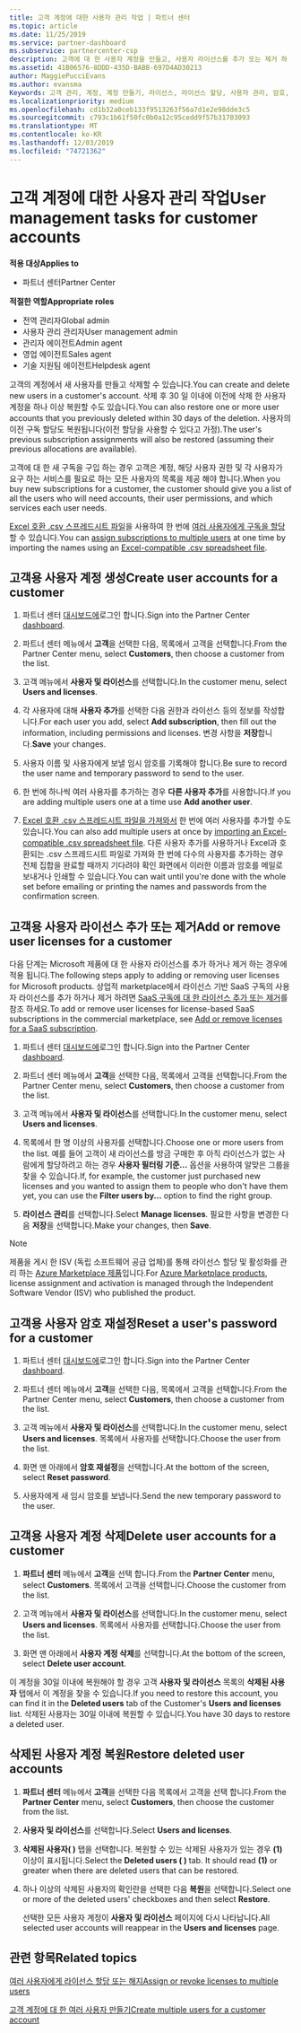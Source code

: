 ```yaml
---
title: 고객 계정에 대한 사용자 관리 작업 | 파트너 센터
ms.topic: article
ms.date: 11/25/2019
ms.service: partner-dashboard
ms.subservice: partnercenter-csp
description: 고객에 대 한 사용자 계정을 만들고, 사용자 라이선스를 추가 또는 제거 하 고, 사용자 암호를 다시 설정 하거나, 사용자 계정을 삭제 하거나, 복원 하는 방법에 대해 알아봅니다.
ms.assetid: 41B06576-8DDD-435D-BABB-697D4AD30213
author: MaggiePucciEvans
ms.author: evansma
Keywords: 고객 관리, 계정, 계정 만들기, 라이선스, 라이선스 할당, 사용자 관리, 암호, 암호 재설정, 암호 변경
ms.localizationpriority: medium
ms.openlocfilehash: cd1b32a0ceb133f9513263f56a7d1e2e98dde3c5
ms.sourcegitcommit: c793c1b61f50fc0b0a12c95cedd9f57b31703093
ms.translationtype: MT
ms.contentlocale: ko-KR
ms.lasthandoff: 12/03/2019
ms.locfileid: "74721362"
---
```

# <a name="user-management-tasks-for-customer-accounts"></a><span data-ttu-id="c93e8-104">고객 계정에 대한 사용자 관리 작업</span><span class="sxs-lookup"><span data-stu-id="c93e8-104">User management tasks for customer accounts</span></span>

<span data-ttu-id="c93e8-105">**적용 대상**</span><span class="sxs-lookup"><span data-stu-id="c93e8-105">**Applies to**</span></span>

- <span data-ttu-id="c93e8-106">파트너 센터</span><span class="sxs-lookup"><span data-stu-id="c93e8-106">Partner Center</span></span>

<span data-ttu-id="c93e8-107">**적절한 역할**</span><span class="sxs-lookup"><span data-stu-id="c93e8-107">**Appropriate roles**</span></span>

- <span data-ttu-id="c93e8-108">전역 관리자</span><span class="sxs-lookup"><span data-stu-id="c93e8-108">Global admin</span></span>
- <span data-ttu-id="c93e8-109">사용자 관리 관리자</span><span class="sxs-lookup"><span data-stu-id="c93e8-109">User management admin</span></span>
- <span data-ttu-id="c93e8-110">관리자 에이전트</span><span class="sxs-lookup"><span data-stu-id="c93e8-110">Admin agent</span></span>
- <span data-ttu-id="c93e8-111">영업 에이전트</span><span class="sxs-lookup"><span data-stu-id="c93e8-111">Sales agent</span></span>
- <span data-ttu-id="c93e8-112">기술 지원팀 에이전트</span><span class="sxs-lookup"><span data-stu-id="c93e8-112">Helpdesk agent</span></span>

<span data-ttu-id="c93e8-113">고객의 계정에서 새 사용자를 만들고 삭제할 수 있습니다.</span><span class="sxs-lookup"><span data-stu-id="c93e8-113">You can create and delete new users in a customer's account.</span></span> <span data-ttu-id="c93e8-114">삭제 후 30 일 이내에 이전에 삭제 한 사용자 계정을 하나 이상 복원할 수도 있습니다.</span><span class="sxs-lookup"><span data-stu-id="c93e8-114">You can also restore one or more user accounts that you previously deleted within 30 days of the deletion.</span></span> <span data-ttu-id="c93e8-115">사용자의 이전 구독 할당도 복원됩니다(이전 할당을 사용할 수 있다고 가정).</span><span class="sxs-lookup"><span data-stu-id="c93e8-115">The user's previous subscription assignments will also be restored (assuming their previous allocations are available).</span></span>

<span data-ttu-id="c93e8-116">고객에 대 한 새 구독을 구입 하는 경우 고객은 계정, 해당 사용자 권한 및 각 사용자가 요구 하는 서비스를 필요로 하는 모든 사용자의 목록을 제공 해야 합니다.</span><span class="sxs-lookup"><span data-stu-id="c93e8-116">When you buy new subscriptions for a customer, the customer should give you a list of all the users who will need accounts, their user permissions, and which services each user needs.</span></span>  

<span data-ttu-id="c93e8-117">[Excel 호환 .csv 스프레드시트 파일](adding-multiple-users-to-a-customer-account.md)을 사용하여 한 번에 [여러 사용자에게 구독을 할당](bulk-license-provisioning-for-multiple-users.md)할 수 있습니다.</span><span class="sxs-lookup"><span data-stu-id="c93e8-117">You can [assign subscriptions to multiple users](bulk-license-provisioning-for-multiple-users.md) at one time by importing the names using an [Excel-compatible .csv spreadsheet file](adding-multiple-users-to-a-customer-account.md).</span></span>

<a href="" id="createuseraccounts"></a>

## <a name="create-user-accounts-for-a-customer"></a><span data-ttu-id="c93e8-118">고객용 사용자 계정 생성</span><span class="sxs-lookup"><span data-stu-id="c93e8-118">Create user accounts for a customer</span></span>

1. <span data-ttu-id="c93e8-119">파트너 센터 [대시보드에](https://partner.microsoft.com/dashboard)로그인 합니다.</span><span class="sxs-lookup"><span data-stu-id="c93e8-119">Sign into the Partner Center [dashboard](https://partner.microsoft.com/dashboard).</span></span>

2. <span data-ttu-id="c93e8-120">파트너 센터 메뉴에서 **고객**을 선택한 다음, 목록에서 고객을 선택합니다.</span><span class="sxs-lookup"><span data-stu-id="c93e8-120">From the Partner Center menu, select **Customers**, then choose a customer from the list.</span></span>

3. <span data-ttu-id="c93e8-121">고객 메뉴에서 **사용자 및 라이선스**를 선택합니다.</span><span class="sxs-lookup"><span data-stu-id="c93e8-121">In the customer menu, select **Users and licenses**.</span></span>

4. <span data-ttu-id="c93e8-122">각 사용자에 대해 **사용자 추가**를 선택한 다음 권한과 라이선스 등의 정보를 작성합니다.</span><span class="sxs-lookup"><span data-stu-id="c93e8-122">For each user you add, select **Add subscription**, then fill out the information, including permissions and licenses.</span></span> <span data-ttu-id="c93e8-123">변경 사항을 **저장**합니다.</span><span class="sxs-lookup"><span data-stu-id="c93e8-123">**Save** your changes.</span></span>

5. <span data-ttu-id="c93e8-124">사용자 이름 및 사용자에게 보낼 임시 암호를 기록해야 합니다.</span><span class="sxs-lookup"><span data-stu-id="c93e8-124">Be sure to record the user name and temporary password to send to the user.</span></span>

6. <span data-ttu-id="c93e8-125">한 번에 하나씩 여러 사용자를 추가하는 경우 **다른 사용자 추가**를 사용합니다.</span><span class="sxs-lookup"><span data-stu-id="c93e8-125">If you are adding multiple users one at a time use **Add another user**.</span></span>

7. <span data-ttu-id="c93e8-126">[Excel 호환 .csv 스프레드시트 파일을 가져와서](adding-multiple-users-to-a-customer-account.md) 한 번에 여러 사용자를 추가할 수도 있습니다.</span><span class="sxs-lookup"><span data-stu-id="c93e8-126">You can also add multiple users at once by [importing an Excel-compatible .csv spreadsheet file](adding-multiple-users-to-a-customer-account.md).</span></span> <span data-ttu-id="c93e8-127">다른 사용자 추가를 사용하거나 Excel과 호환되는 .csv 스프레드시트 파일로 가져와 한 번에 다수의 사용자를 추가하는 경우 전체 집합을 완료할 때까지 기다려야 확인 화면에서 이러한 이름과 암호를 메일로 보내거나 인쇄할 수 있습니다.</span><span class="sxs-lookup"><span data-stu-id="c93e8-127">You can wait until you're done with the whole set before emailing or printing the names and passwords from the confirmation screen.</span></span>

<a href="" id="userlicensing"></a>

## <a name="add-or-remove-user-licenses-for-a-customer"></a><span data-ttu-id="c93e8-128">고객용 사용자 라이선스 추가 또는 제거</span><span class="sxs-lookup"><span data-stu-id="c93e8-128">Add or remove user licenses for a customer</span></span>

<span data-ttu-id="c93e8-129">다음 단계는 Microsoft 제품에 대 한 사용자 라이선스를 추가 하거나 제거 하는 경우에 적용 됩니다.</span><span class="sxs-lookup"><span data-stu-id="c93e8-129">The following steps apply to adding or removing user licenses for Microsoft products.</span></span> <span data-ttu-id="c93e8-130">상업적 marketplace에서 라이선스 기반 SaaS 구독의 사용자 라이선스를 추가 하거나 제거 하려면 [SaaS 구독에 대 한 라이선스 추가 또는 제거](csp-commercial-marketplace-manage.md#add-or-remove-licenses-for-a-saas-subscription)를 참조 하세요.</span><span class="sxs-lookup"><span data-stu-id="c93e8-130">To add or remove user licenses for license-based SaaS subscriptions in the commercial marketplace, see [Add or remove licenses for a SaaS subscription](csp-commercial-marketplace-manage.md#add-or-remove-licenses-for-a-saas-subscription).</span></span>

1. <span data-ttu-id="c93e8-131">파트너 센터 [대시보드에](https://partner.microsoft.com/dashboard)로그인 합니다.</span><span class="sxs-lookup"><span data-stu-id="c93e8-131">Sign into the Partner Center [dashboard](https://partner.microsoft.com/dashboard).</span></span>

2. <span data-ttu-id="c93e8-132">파트너 센터 메뉴에서 **고객**을 선택한 다음, 목록에서 고객을 선택합니다.</span><span class="sxs-lookup"><span data-stu-id="c93e8-132">From the Partner Center menu, select **Customers**, then choose a customer from the list.</span></span>

3. <span data-ttu-id="c93e8-133">고객 메뉴에서 **사용자 및 라이선스**를 선택합니다.</span><span class="sxs-lookup"><span data-stu-id="c93e8-133">In the customer menu, select **Users and licenses**.</span></span>

4. <span data-ttu-id="c93e8-134">목록에서 한 명 이상의 사용자를 선택합니다.</span><span class="sxs-lookup"><span data-stu-id="c93e8-134">Choose one or more users from the list.</span></span> <span data-ttu-id="c93e8-135">예를 들어 고객이 새 라이선스를 방금 구매한 후 아직 라이선스가 없는 사람에게 할당하려고 하는 경우 **사용자 필터링 기준...** 옵션을 사용하여 알맞은 그룹을 찾을 수 있습니다.</span><span class="sxs-lookup"><span data-stu-id="c93e8-135">If, for example, the customer just purchased new licenses and you wanted to assign them to people who don't have them yet, you can use the **Filter users by...** option to find the right group.</span></span>

5. <span data-ttu-id="c93e8-136">**라이선스 관리**를 선택합니다.</span><span class="sxs-lookup"><span data-stu-id="c93e8-136">Select **Manage licenses**.</span></span> <span data-ttu-id="c93e8-137">필요한 사항을 변경한 다음 **저장**을 선택합니다.</span><span class="sxs-lookup"><span data-stu-id="c93e8-137">Make your changes, then **Save**.</span></span>

> [!NOTE]
> <span data-ttu-id="c93e8-138">제품을 게시 한 ISV (독립 소프트웨어 공급 업체)를 통해 라이선스 할당 및 활성화를 관리 하는 [Azure Marketplace 제품](csp-commercial-marketplace-manage.md#assign-licenses-and-activate-a-subscription-on-behalf-of-a-customer)입니다.</span><span class="sxs-lookup"><span data-stu-id="c93e8-138">For [Azure Marketplace products](csp-commercial-marketplace-manage.md#assign-licenses-and-activate-a-subscription-on-behalf-of-a-customer), license assignment and activation is managed through the Independent Software Vendor (ISV) who published the product.</span></span>

<a href="" id="resetpassword"></a>

## <a name="reset-a-users-password-for-a-customer"></a><span data-ttu-id="c93e8-139">고객용 사용자 암호 재설정</span><span class="sxs-lookup"><span data-stu-id="c93e8-139">Reset a user's password for a customer</span></span>

1. <span data-ttu-id="c93e8-140">파트너 센터 [대시보드에](https://partner.microsoft.com/dashboard)로그인 합니다.</span><span class="sxs-lookup"><span data-stu-id="c93e8-140">Sign into the Partner Center [dashboard](https://partner.microsoft.com/dashboard).</span></span>

2. <span data-ttu-id="c93e8-141">파트너 센터 메뉴에서 **고객**을 선택한 다음, 목록에서 고객을 선택합니다.</span><span class="sxs-lookup"><span data-stu-id="c93e8-141">From the Partner Center menu, select **Customers**, then choose a customer from the list.</span></span>

3.  <span data-ttu-id="c93e8-142">고객 메뉴에서 **사용자 및 라이선스**를 선택합니다.</span><span class="sxs-lookup"><span data-stu-id="c93e8-142">In the customer menu, select **Users and licenses**.</span></span> <span data-ttu-id="c93e8-143">목록에서 사용자를 선택합니다.</span><span class="sxs-lookup"><span data-stu-id="c93e8-143">Choose the user from the list.</span></span>

4.  <span data-ttu-id="c93e8-144">화면 맨 아래에서 **암호 재설정**을 선택합니다.</span><span class="sxs-lookup"><span data-stu-id="c93e8-144">At the bottom of the screen, select **Reset password**.</span></span> 

5.  <span data-ttu-id="c93e8-145">사용자에게 새 임시 암호를 보냅니다.</span><span class="sxs-lookup"><span data-stu-id="c93e8-145">Send the new temporary password to the user.</span></span>

<a href="" id="deleteuseraccounts"></a>

## <a name="delete-user-accounts-for-a-customer"></a><span data-ttu-id="c93e8-146">고객용 사용자 계정 삭제</span><span class="sxs-lookup"><span data-stu-id="c93e8-146">Delete user accounts for a customer</span></span>

1.  <span data-ttu-id="c93e8-147">**파트너 센터** 메뉴에서 **고객**을 선택 합니다.</span><span class="sxs-lookup"><span data-stu-id="c93e8-147">From the **Partner Center** menu, select **Customers**.</span></span> <span data-ttu-id="c93e8-148">목록에서 고객을 선택합니다.</span><span class="sxs-lookup"><span data-stu-id="c93e8-148">Choose the customer from the list.</span></span>

2.  <span data-ttu-id="c93e8-149">고객 메뉴에서 **사용자 및 라이선스**를 선택합니다.</span><span class="sxs-lookup"><span data-stu-id="c93e8-149">In the customer menu, select **Users and licenses**.</span></span> <span data-ttu-id="c93e8-150">목록에서 사용자를 선택합니다.</span><span class="sxs-lookup"><span data-stu-id="c93e8-150">Choose the user from the list.</span></span>

3.  <span data-ttu-id="c93e8-151">화면 맨 아래에서 **사용자 계정 삭제**를 선택합니다.</span><span class="sxs-lookup"><span data-stu-id="c93e8-151">At the bottom of the screen, select **Delete user account**.</span></span>

<span data-ttu-id="c93e8-152">이 계정을 30일 이내에 복원해야 할 경우 고객 **사용자 및 라이선스** 목록의 **삭제된 사용자** 탭에서 이 계정을 찾을 수 있습니다.</span><span class="sxs-lookup"><span data-stu-id="c93e8-152">If you need to restore this account, you can find it in the **Deleted users** tab of the Customer's **Users and licenses** list.</span></span> <span data-ttu-id="c93e8-153">삭제된 사용자는 30일 이내에 복원할 수 있습니다.</span><span class="sxs-lookup"><span data-stu-id="c93e8-153">You have 30 days to restore a deleted user.</span></span>

<a href="" id="restoreuseraccounts"></a>

## <a name="restore-deleted-user-accounts"></a><span data-ttu-id="c93e8-154">삭제된 사용자 계정 복원</span><span class="sxs-lookup"><span data-stu-id="c93e8-154">Restore deleted user accounts</span></span>

1.  <span data-ttu-id="c93e8-155">**파트너 센터** 메뉴에서 **고객**을 선택한 다음 목록에서 고객을 선택 합니다.</span><span class="sxs-lookup"><span data-stu-id="c93e8-155">From the **Partner Center** menu, select **Customers**, then choose the customer from the list.</span></span>

2.  <span data-ttu-id="c93e8-156">**사용자 및 라이선스**를 선택합니다.</span><span class="sxs-lookup"><span data-stu-id="c93e8-156">Select **Users and licenses**.</span></span>

3.  <span data-ttu-id="c93e8-157">**삭제된 사용자( )** 탭을 선택합니다. 복원할 수 있는 삭제된 사용자가 있는 경우 **(1)** 이상이 표시됩니다.</span><span class="sxs-lookup"><span data-stu-id="c93e8-157">Select the **Deleted users ( )** tab. It should read **(1)** or greater when there are deleted users that can be restored.</span></span>

4.  <span data-ttu-id="c93e8-158">하나 이상의 삭제된 사용자의 확인란을 선택한 다음 **복원**을 선택합니다.</span><span class="sxs-lookup"><span data-stu-id="c93e8-158">Select one or more of the deleted users' checkboxes and then select **Restore**.</span></span>

    <span data-ttu-id="c93e8-159">선택한 모든 사용자 계정이 **사용자 및 라이선스** 페이지에 다시 나타납니다.</span><span class="sxs-lookup"><span data-stu-id="c93e8-159">All selected user accounts will reappear in the **Users and licenses** page.</span></span>

## <a name="related-topics"></a><span data-ttu-id="c93e8-160">관련 항목</span><span class="sxs-lookup"><span data-stu-id="c93e8-160">Related topics</span></span>


[<span data-ttu-id="c93e8-161">여러 사용자에게 라이선스 할당 또는 해지</span><span class="sxs-lookup"><span data-stu-id="c93e8-161">Assign or revoke licenses to multiple users</span></span>](bulk-license-provisioning-for-multiple-users.md)

[<span data-ttu-id="c93e8-162">고객 계정에 대 한 여러 사용자 만들기</span><span class="sxs-lookup"><span data-stu-id="c93e8-162">Create multiple users for a customer account</span></span>](adding-multiple-users-to-a-customer-account.md)